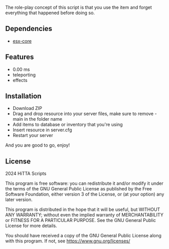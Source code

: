 The role-play concept of this script is that you use the item and forget everything that happened before doing so.

## Dependencies
- [esx-core](https://github.com/esx-framework/esx_core)

## Features
- 0.00 ms
- teleporting
- effects

## Installation
- Download ZIP
- Drag and drop resource into your server files, make sure to remove -main in the folder name
- Add items to database or inventory that you're using
- Insert resource in server.cfg
- Restart your server

And you are good to go, enjoy!

## License
2024 HiTTA Scripts

This program is free software: you can redistribute it and/or modify
it under the terms of the GNU General Public License as published by
the Free Software Foundation, either version 3 of the License, or
(at your option) any later version.

This program is distributed in the hope that it will be useful,
but WITHOUT ANY WARRANTY; without even the implied warranty of
MERCHANTABILITY or FITNESS FOR A PARTICULAR PURPOSE.  See the
GNU General Public License for more details.

You should have received a copy of the GNU General Public License
along with this program.  If not, see <https://www.gnu.org/licenses/>
